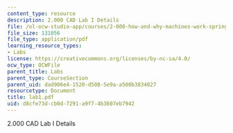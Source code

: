 ```yaml
---
content_type: resource
description: 2.000 CAD Lab I Details
file: /ol-ocw-studio-app/courses/2-000-how-and-why-machines-work-spring-2002/d8cfe73dcb0d7291a9f74b3607eb7942_lab1.pdf
file_size: 131056
file_type: application/pdf
learning_resource_types:
- Labs
license: https://creativecommons.org/licenses/by-nc-sa/4.0/
ocw_type: OCWFile
parent_title: Labs
parent_type: CourseSection
parent_uid: dad906e4-1520-d508-5e9a-a500b3834027
resourcetype: Document
title: lab1.pdf
uid: d8cfe73d-cb0d-7291-a9f7-4b3607eb7942
---
```

2.000 CAD Lab I Details